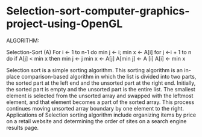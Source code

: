 # Selection-sort-computer-graphics-project-using-OpenGL

ALGORITHM:

Selection-Sort (A)
For i ← 1 to n-1 do
min j ← i;
min x ← A[i]
for j ←i + 1 to n do
if A[j] &lt; min x then
min j ← j
min x ← A[j]
A[min j] ← A [i]
A[i] ← min x

Selection sort is a simple sorting algorithm. This sorting algorithm is an in-place
comparison-based algorithm in which the list is divided into two parts, the sorted part at the
left end and the unsorted part at the right end. Initially, the sorted part is empty and the
unsorted part is the entire list.
The smallest element is selected from the unsorted array and swapped with the leftmost
element, and that element becomes a part of the sorted array. This process continues moving
unsorted array boundary by one element to the right. Applications of Selection sorting
algorithm include organizing items by price on a retail website and determining the order of
sites on a search engine results page.
